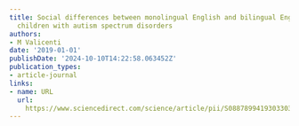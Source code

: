 ```yaml
---
title: Social differences between monolingual English and bilingual English-Spanish
  children with autism spectrum disorders
authors:
- M Valicenti
date: '2019-01-01'
publishDate: '2024-10-10T14:22:58.063452Z'
publication_types:
- article-journal
links:
- name: URL
  url: 
    https://www.sciencedirect.com/science/article/pii/S0887899419303303https://www.sciencedirect.com/science/article/pii/S0887899419303303
---
```

